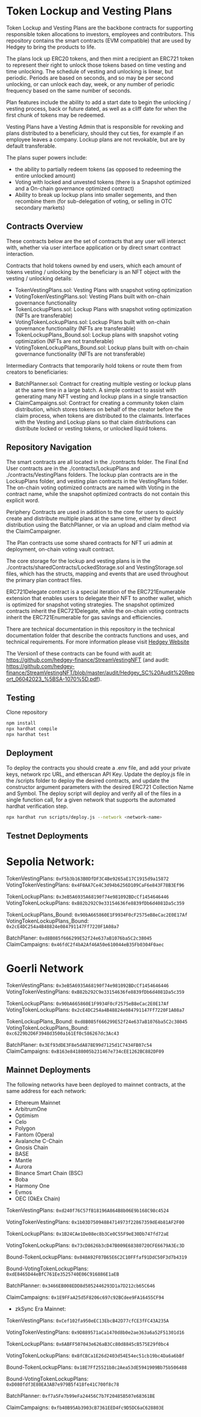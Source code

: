 # Token Lockup and Vesting Plans

Token Lockup and Vesting Plans are the backbone contracts for supporting responsible token allocations to investors, employees and contributors. This repository contains the smart contracts (EVM compatible) that are used by Hedgey to bring the products to life.  

The plans lock up ERC20 tokens, and then mint a recipient an ERC721 token to represent their right to unlock those tokens based on time vesting and time unlocking. The schedule of vesting and unlocking is linear, but periodic. Periods are based on seconds, and so may be per second unlocking, or can unlock each day, week, or any number of periodic frequency based on the same number of seconds. 

Plan features include the ability to add a start date to begin the unlocking / vesting process, back or future dated, as well as a cliff date for when the first chunk of tokens may be redeemed. 

Vesting Plans have a Vesting Admin that is responsible for revoking and plans distributed to a beneficiary, should they cut ties, for example if an employee leaves a company. 
Lockup plans are not revokable, but are by default transferable. 

The plans super powers include: 
  - the ability to partially redeem tokens (as opposed to redeeming the entire unlocked amount)
  - Voting with locked and unvested tokens (there is a Snapshot optimized and a On-chain governance optimized contract)
  - Ability to break up lockup plans into smaller segements, and then recombine them (for sub-delegation of voting, or selling in OTC secondary markets)


## Contracts Overview
These contracts below are the set of contracts that any user will interact with, whether via user interface application or by direct smart contract interaction. 

Contracts that hold tokens owned by end users, which each amount of tokens vesting / unlocking by the beneficiary is an NFT object with the vesting / unlocking details: 

- TokenVestingPlans.sol: Vesting Plans with snapshot voting optimization
- VotingTokenVestingPlans.sol: Vesting Plans built with on-chain governance functionality
- TokenLockupPlans.sol: Lockup Plans with snapshot voting optimization (NFTs are transferable)
- VotingTokenLockupPlans.sol: Lockup Plans built with on-chain governance functionality (NFTs are transferable)
- TokenLockupPlans_Bound.sol: Lockup plans with snapshot voting optimization (NFTs are not transferable)
- VotingTokenLockupPlans_Bound.sol: Lockup plans built with on-chain governance functionality (NFTs are not transferable)

Intermediary Contracts that temporarily hold tokens or route them from creators to beneficiaries: 
- BatchPlanner.sol: Contract for creating multiple vesting or lockup plans at the same time in a large batch. A simple contract to assist with generating many NFT vesting and lockup plans in a single transaction
- ClaimCampaigns.sol: Contract for creating a community token claim distribution, which stores tokens on behalf of the creator before the claim process, when tokens are distributed to the claimants. Interfaces with the Vesting and Lockup plans so that claim distributions can distribute locked or vesting tokens, or unlocked liquid tokens. 

## Repository Navigation
The smart contracts are all located in the ./contracts folder. The Final End User contracts are in the ./contracts/LockupPlans and ./contracts/VestingPlans folders. The lockup plan contracts are in the LockupPlans folder, and vesting plan contracts in the VestingPlans folder. The on-chain voting optimized contracts are named with Voting in the contract name, while the snapshot optimized contracts do not contain this explicit word. 

Periphery Contracts are used in addition to the core for users to quickly create and distribute multiple plans at the same time, either by direct distribution using the BatchPlanner, or via an upload and claim method via the ClaimCampaigner. 

The Plan contracts use some shared contracts for NFT uri admin at deployment, on-chain voting vault contract. 

The core storage for the lockup and vesting plans is in the ./contracts/sharedContracts/LockedStorage.sol and VestingStorage.sol files, which has the structs, mapping and events that are used throughout the primary plan contract files.  

ERC721Delegate contract is a special iteration of the ERC721Enumerable extension that enables users to delegate their NFT to another wallet, which is optimized for snapshot voting strategies. The snapshot optimized contracts inherit the ERC721Delegate, while the on-chain voting contracts inherit the ERC721Enumerable for gas savings and efficiencies. 

There are technical documentation in this repository in the technical documentation folder that describe the contracts functions and uses, and technical requirements. For more information please visit [Hedgey Website](https://hedgey.finance)

The Version1 of these contracts can be found with audit at: https://github.com/hedgey-finance/StreamVestingNFT (and audit: https://github.com/hedgey-finance/StreamVestingNFT/blob/master/audit/Hedgey_SC%20Audit%20Report_06042023_%5BSA-1070%5D.pdf).

## Testing
Clone repository

``` bash
npm install
npx hardhat compile
npx hardhat test
```

## Deployment
To deploy the contracts you should create a .env file, and add your private keys, network rpc URL, and etherscan API Key. Update the deploy.js file in the /scripts folder to deploy the desired contracts, and update the constructor argument parameters with the desired ERC721 Collection Name and Symbol. The deploy script will deploy and verify all of the files in a single function call, for a given network that supports the automated hardhat verification step. 

``` bash
npx hardhat run scripts/deploy.js --network <network-name>
```

## Testnet Deployments
# Sepolia Network:   
TokenVestingPlans: `0xF5b3b163B0DfDF3C4Be9265aE17C1915d9a15872`  
VotingTokenVestingPlans: `0x4F0AA7Ce4C3d94b6256D109CaF6e843F78B3Ef96`

TokenLockupPlans: `0x3eB5A6935A68190f74e981092BDcCf1454646446`  
VotingTokenLockupPlans: `0xB82b292C9e33154636fe8839fDb6d4081Da5c359`  

TokenLockupPlans_Bound: `0x90bA665860E1F9934F0cF2575eB8eCac2E0E17Af`  
VotingTokenLockupPlans_Bound: `0x2cE4DC254a4B48824e084791147Ff7220F1A08a7`  

BatchPlaner: `0xd8B085f666299E52f24e637aB1076ba5C2c38045`  
ClaimCampaigns: `0x46fdC2f4bA2Af46A50e610044eB35Fb0304F0aec`  

# Goerli Network 
TokenVestingPlans: `0x3eB5A6935A68190f74e981092BDcCf1454646446`  
VotingTokenVestingPlans: `0xB82b292C9e33154636fe8839fDb6d4081Da5c359`

TokenLockupPlans: `0x90bA665860E1F9934F0cF2575eB8eCac2E0E17Af`  
VotingTokenLockupPlans: `0x2cE4DC254a4B48824e084791147Ff7220F1A08a7`  

TokenLockupPlans_Bound: `0xd8B085f666299E52f24e637aB1076ba5C2c38045`  
VotingTokenLockupPlans_Bound: `0xc6229b2D6F3948d3500a161Ef0c586267dc3Ac43`  

BatchPlaner: `0x3Ef93dDE3F8e5dA878E99d7125d1C7434FB07c54`    
ClaimCampaigns: `0xB163e84188005b231467e734cEE1262BC882DF09`  

## Mainnet Deployments

The following networks have been deployed to mainnet contracts, at the same address for each network:   
- Ethereum Mainnet  
- ArbitrumOne  
- Optimism
- Celo  
- Polygon  
- Fantom (Opera)  
- Avalanche C-Chain  
- Gnosis Chain
- BASE
- Mantle
- Aurora
- Binance Smart Chain (BSC)
- Boba
- Harmony One
- Evmos
- OEC (OkEx Chain)

TokenVestingPlans: `0xd240f76C57fB18196A864B8b06E9b168C98c4524`

VotingTokenVestingPlans: `0x1b03D75094884714973f22867359dE4b81AF2F00`

TokenLockupPlans: `0x1B24CAe1De08ec8b3Ce0C55F9eE30Db747fd72aE`

VotingTokenLockupPlans: `0x73cD8626b3cD47B009E68380720CFE6679A3Ec3D`

Bound-TokenLockupPlans: `0x040A92F07B65E6C2C10FFfaf91DdC50F3d7b4319`

Bound-VotingTokenLockupPlans: `0xdE8465D44eBfC761Ee3525740E06C916886E1aEB`

BatchPlanner: `0x3466EB008EDD8d5052446293D1a7D212cb65C646`

ClaimCampaigns: `0x1E9FFaA25d5F8206c697c92BCdee9FA16455CF94`    
  
  
    
- zkSync Era Mainnet:  

TokenVestingPlans: `0xCef102fa950eEC13EbcB42D77cfCE3fFC43A235A`

VotingTokenVestingPlans: `0x9D889571aCa1470d8b0e2ae363a6a52F51301d16`

TokenLockupPlans: `0x6ABFF507043e626aB3Cc80d8845cB575E29f0bc4`

VotingTokenLockupPlans: `0xBfCBCa1E26d2403d54E54ec51cb19bc4Da6a6bBf`

Bound-TokenLockupPlans: `0x18E7Ff25521b8c2Aea53dE5941909Bb75b506488`

Bound-VotingTokenLockupPlans: `0xD080fdf3E80EA3AB7e979B5f418fe41C700f8c78`

BatchPlanner: `0xf7a5Fe7b99eFa24456C7b7F20485B507e68361BE`

ClaimCampaigns: `0xfb40B95Ab3903cB7361EED4Fc9D5DC6aC628803E`

